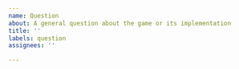 ```yaml
---
name: Question
about: A general question about the game or its implementation
title: ''
labels: question
assignees: ''

---
```




